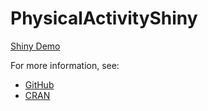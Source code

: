 # PhysicalActivityShiny

[Shiny Demo](https://statcomp2.vanderbilt.edu/beckca/agd/)

For more information, see:

* [GitHub](https://github.com/couthcommander/PhysicalActivity)
* [CRAN](https://cran.r-project.org/package=PhysicalActivity)

